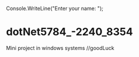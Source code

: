Console.WriteLine("Enter your name: ");
# dotNet5784_-2240_8354
Mini project in windows systems
//goodLuck 